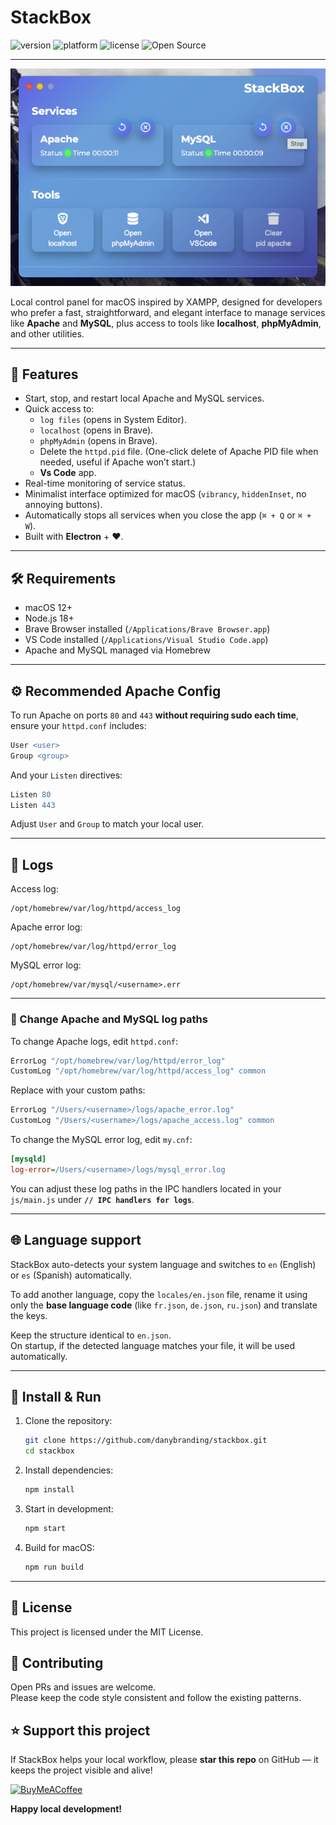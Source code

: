 # StackBox

![version](https://img.shields.io/badge/version-1.1.1-blue?style=for-the-badge)
![platform](https://img.shields.io/badge/platform-macOS-lightgrey?style=for-the-badge)
![license](https://img.shields.io/badge/license-MIT-green?style=for-the-badge)
![Open Source](https://img.shields.io/badge/Open%20Source-GitHub-brightgreen?style=for-the-badge)

---

![StackBox Screenshot](./screenshots/main-window.png)

Local control panel for macOS inspired by XAMPP, designed for developers who prefer a fast, straightforward, and elegant interface to manage services like **Apache** and **MySQL**, plus access to tools like **localhost**, **phpMyAdmin**, and other utilities.

---

## 🧰 Features

- Start, stop, and restart local Apache and MySQL services.
- Quick access to:
  - `log files` (opens in System Editor).
  - `localhost` (opens in Brave).
  - `phpMyAdmin` (opens in Brave).
  - Delete the `httpd.pid` file. (One-click delete of Apache PID file when needed, useful if Apache won’t start.)
  - **Vs Code** app.
- Real-time monitoring of service status.
- Minimalist interface optimized for macOS (`vibrancy`, `hiddenInset`, no annoying buttons).
- Automatically stops all services when you close the app (`⌘ + Q` or `⌘ + W`).
- Built with **Electron** + ❤️.

---

## 🛠 Requirements

- macOS 12+
- Node.js 18+
- Brave Browser installed (`/Applications/Brave Browser.app`)
- VS Code installed (`/Applications/Visual Studio Code.app`)
- Apache and MySQL managed via Homebrew

---

## ⚙️ Recommended Apache Config

To run Apache on ports `80` and `443` **without requiring sudo each time**, ensure your `httpd.conf` includes:

```apache
User <user>
Group <group>
```

And your `Listen` directives:

```apache
Listen 80
Listen 443
```

Adjust `User` and `Group` to match your local user.

---

## 📂 Logs

Access log:

```
/opt/homebrew/var/log/httpd/access_log
```

Apache error log:

```
/opt/homebrew/var/log/httpd/error_log
```

MySQL error log:

```
/opt/homebrew/var/mysql/<username>.err
```

---

### 📂 Change Apache and MySQL log paths

To change Apache logs, edit `httpd.conf`:

```apache
ErrorLog "/opt/homebrew/var/log/httpd/error_log"
CustomLog "/opt/homebrew/var/log/httpd/access_log" common
```

Replace with your custom paths:

```apache
ErrorLog "/Users/<username>/logs/apache_error.log"
CustomLog "/Users/<username>/logs/apache_access.log" common
```

To change the MySQL error log, edit `my.cnf`:

```ini
[mysqld]
log-error=/Users/<username>/logs/mysql_error.log
```

You can adjust these log paths in the IPC handlers located in your `js/main.js` under **`// IPC handlers for logs`**.

---

## 🌐 Language support

StackBox auto-detects your system language and switches to `en` (English) or `es` (Spanish) automatically.

To add another language, copy the `locales/en.json` file, rename it using only the **base language code** (like `fr.json`, `de.json`, `ru.json`) and translate the keys.

Keep the structure identical to `en.json`.  
On startup, if the detected language matches your file, it will be used automatically.

---

## 🚀 Install & Run

1. Clone the repository:

   ```bash
   git clone https://github.com/danybranding/stackbox.git
   cd stackbox
   ```

2. Install dependencies:

   ```bash
   npm install
   ```

3. Start in development:

   ```bash
   npm start
   ```

4. Build for macOS:

   ```bash
   npm run build
   ```

---

## 🔑 License

This project is licensed under the MIT License.

## 🤝 Contributing

Open PRs and issues are welcome.  
Please keep the code style consistent and follow the existing patterns.

## ⭐️ Support this project

If StackBox helps your local workflow, please **star this repo** on GitHub — it keeps the project visible and alive!

[![BuyMeACoffee](https://img.shields.io/badge/enjoying_stackbox%3F-fuel_it_with_a_coffee-FFDD00?style=for-the-badge&logo=buy-me-a-coffee&logoColor=white&labelColor=101010)](https://coff.ee/danybranding)

**Happy local development!**
